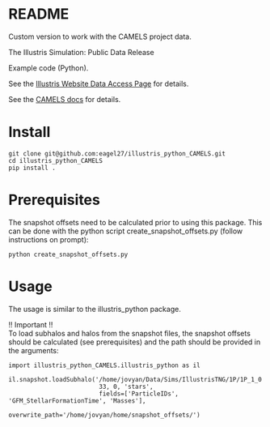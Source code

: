 # README #

Custom version to work with the CAMELS project data.

The Illustris Simulation: Public Data Release

Example code (Python).


See the [Illustris Website Data Access Page](http://www.illustris-project.org/data/) for details.

See the [CAMELS docs](https://camels.readthedocs.io/en/latest/) for details.


# Install


```
git clone git@github.com:eagel27/illustris_python_CAMELS.git
cd illustris_python_CAMELS
pip install .
```
# Prerequisites

The snapshot offsets need to be calculated prior to using this package. 
This can be done with the python script create_snapshot_offsets.py (follow instructions on prompt):

```
python create_snapshot_offsets.py
```

# Usage

The usage is similar to the illustris_python package. 

!! Important !! \
To load subhalos and halos from the snapshot files, the snapshot offsets 
should be calculated (see prerequisites) and the path should be provided in the arguments:



```
import illustris_python_CAMELS.illustris_python as il

il.snapshot.loadSubhalo('/home/jovyan/Data/Sims/IllustrisTNG/1P/1P_1_0',
                         33, 0, 'stars', 
                         fields=['ParticleIDs', 'GFM_StellarFormationTime', 'Masses'], 
                         overwrite_path='/home/jovyan/home/snapshot_offsets/')
```
